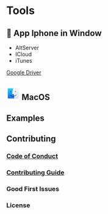 # Tools

## 📱 App Iphone in Window

- AltServer
- ICloud
- iTunes
<p><a href="">Google Driver</a></p>

## <img src="./images/macos.png" alt="" height="35"> MacOS




## Examples


## Contributing



### [Code of Conduct](https://code.fb.com/codeofconduct)


### [Contributing Guide](https://reactjs.org/contributing/how-to-contribute.html)


### Good First Issues



### License


